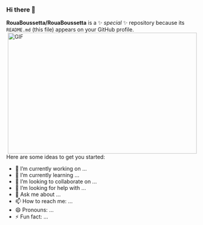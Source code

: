 ### Hi there 👋


**RouaBoussetta/RouaBoussetta** is a ✨ _special_ ✨ repository because its `README.md` (this file) appears on your GitHub profile.
 <img align="right" alt="GIF" src="https://github.com/RouaBoussetta/RouaBoussetta/sarah-working-on-computer.gif" width="500" height="320" />

Here are some ideas to get you started:

- 🔭 I’m currently working on ...
- 🌱 I’m currently learning ...
- 👯 I’m looking to collaborate on ...
- 🤔 I’m looking for help with ...
- 💬 Ask me about ...
- 📫 How to reach me: ...
- 😄 Pronouns: ...
- ⚡ Fun fact: ...

